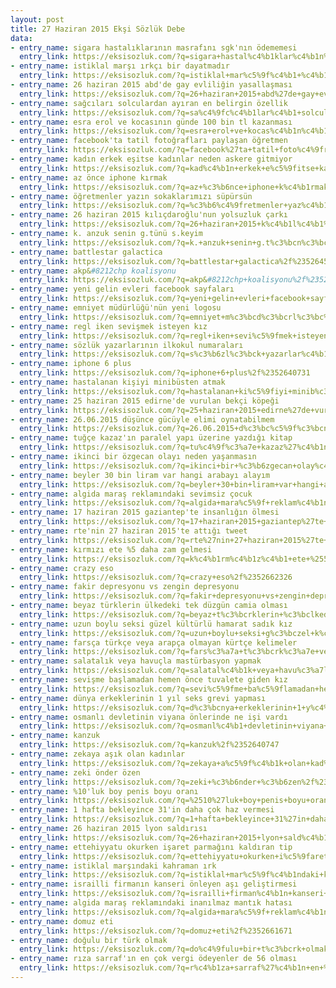 ```yaml
---
layout: post
title: 27 Haziran 2015 Ekşi Sözlük Debe
data:
- entry_name: sigara hastalıklarının masrafını sgk'nın ödememesi
  entry_link: https://eksisozluk.com/?q=sigara+hastal%c4%b1klar%c4%b1n%c4%b1n+masraf%c4%b1n%c4%b1+sgk%27n%c4%b1n+%c3%b6dememesi%2f%2352659529
- entry_name: istiklal marşı ırkçı bir dayatmadır
  entry_link: https://eksisozluk.com/?q=istiklal+mar%c5%9f%c4%b1+%c4%b1rk%c3%a7%c4%b1+bir+dayatmad%c4%b1r%2f%2352643274
- entry_name: 26 haziran 2015 abd'de gay evliliğin yasallaşması
  entry_link: https://eksisozluk.com/?q=26+haziran+2015+abd%27de+gay+evlili%c4%9fin+yasalla%c5%9fmas%c4%b1%2f%2352654185
- entry_name: sağcıları solculardan ayıran en belirgin özellik
  entry_link: https://eksisozluk.com/?q=sa%c4%9fc%c4%b1lar%c4%b1+solculardan+ay%c4%b1ran+en+belirgin+%c3%b6zellik%2f%2352641488
- entry_name: esra erol ve kocasının günde 100 bin tl kazanması
  entry_link: https://eksisozluk.com/?q=esra+erol+ve+kocas%c4%b1n%c4%b1n+g%c3%bcnde+100+bin+tl+kazanmas%c4%b1%2f%2352641483
- entry_name: facebook'ta tatil fotoğrafları paylaşan öğretmen
  entry_link: https://eksisozluk.com/?q=facebook%27ta+tatil+foto%c4%9fraflar%c4%b1+payla%c5%9fan+%c3%b6%c4%9fretmen%2f%2352647266
- entry_name: kadın erkek eşitse kadınlar neden askere gitmiyor
  entry_link: https://eksisozluk.com/?q=kad%c4%b1n+erkek+e%c5%9fitse+kad%c4%b1nlar+neden+askere+gitmiyor%2f%2352645545
- entry_name: az önce iphone kırmak
  entry_link: https://eksisozluk.com/?q=az+%c3%b6nce+iphone+k%c4%b1rmak%2f%2352657964
- entry_name: öğretmenler yazın sokaklarımızı süpürsün
  entry_link: https://eksisozluk.com/?q=%c3%b6%c4%9fretmenler+yaz%c4%b1n+sokaklar%c4%b1m%c4%b1z%c4%b1+s%c3%bcp%c3%bcrs%c3%bcn%2f%2352656935
- entry_name: 26 haziran 2015 kılıçdaroğlu'nun yolsuzluk çarkı
  entry_link: https://eksisozluk.com/?q=26+haziran+2015+k%c4%b1l%c4%b1%c3%a7daro%c4%9flu%27nun+yolsuzluk+%c3%a7ark%c4%b1%2f%2352640418
- entry_name: k. anzuk senin g.tünü s.keyim
  entry_link: https://eksisozluk.com/?q=k.+anzuk+senin+g.t%c3%bcn%c3%bc+s.keyim%2f%2352666035
- entry_name: battlestar galactica
  entry_link: https://eksisozluk.com/?q=battlestar+galactica%2f%2352645664
- entry_name: akp&#8212chp koalisyonu
  entry_link: https://eksisozluk.com/?q=akp&#8212chp+koalisyonu%2f%2352640901
- entry_name: yeni gelin evleri facebook sayfaları
  entry_link: https://eksisozluk.com/?q=yeni+gelin+evleri+facebook+sayfalar%c4%b1%2f%2352645522
- entry_name: emniyet müdürlüğü'nün yeni logosu
  entry_link: https://eksisozluk.com/?q=emniyet+m%c3%bcd%c3%bcrl%c3%bc%c4%9f%c3%bc%27n%c3%bcn+yeni+logosu%2f%2352661604
- entry_name: regl iken sevişmek isteyen kız
  entry_link: https://eksisozluk.com/?q=regl+iken+sevi%c5%9fmek+isteyen+k%c4%b1z%2f%2352658429
- entry_name: sözlük yazarlarının ilkokul numaraları
  entry_link: https://eksisozluk.com/?q=s%c3%b6zl%c3%bck+yazarlar%c4%b1n%c4%b1n+ilkokul+numaralar%c4%b1%2f%2352643729
- entry_name: iphone 6 plus
  entry_link: https://eksisozluk.com/?q=iphone+6+plus%2f%2352640731
- entry_name: hastalanan kişiyi minibüsten atmak
  entry_link: https://eksisozluk.com/?q=hastalanan+ki%c5%9fiyi+minib%c3%bcsten+atmak%2f%2352640591
- entry_name: 25 haziran 2015 edirne'de vurulan bekçi köpeği
  entry_link: https://eksisozluk.com/?q=25+haziran+2015+edirne%27de+vurulan+bek%c3%a7i+k%c3%b6pe%c4%9fi%2f%2352648356
- entry_name: 26.06.2015 düşünce gücüyle elimi oynatabilmem
  entry_link: https://eksisozluk.com/?q=26.06.2015+d%c3%bc%c5%9f%c3%bcnce+g%c3%bcc%c3%bcyle+elimi+oynatabilmem%2f%2352654985
- entry_name: tuğçe kazaz'ın paralel yapı üzerine yazdığı kitap
  entry_link: https://eksisozluk.com/?q=tu%c4%9f%c3%a7e+kazaz%27%c4%b1n+paralel+yap%c4%b1+%c3%bczerine+yazd%c4%b1%c4%9f%c4%b1+kitap%2f%2352649673
- entry_name: ikinci bir özgecan olayı neden yaşanmasın
  entry_link: https://eksisozluk.com/?q=ikinci+bir+%c3%b6zgecan+olay%c4%b1+neden+ya%c5%9fanmas%c4%b1n%2f%2352648099
- entry_name: beyler 30 bin liram var hangi arabayı alayım
  entry_link: https://eksisozluk.com/?q=beyler+30+bin+liram+var+hangi+arabay%c4%b1+alay%c4%b1m%2f%2352653126
- entry_name: algida maraş reklamındaki sevimsiz çocuk
  entry_link: https://eksisozluk.com/?q=algida+mara%c5%9f+reklam%c4%b1ndaki+sevimsiz+%c3%a7ocuk%2f%2352645970
- entry_name: 17 haziran 2015 gaziantep'te insanlığın ölmesi
  entry_link: https://eksisozluk.com/?q=17+haziran+2015+gaziantep%27te+insanl%c4%b1%c4%9f%c4%b1n+%c3%b6lmesi%2f%2352642092
- entry_name: rte'nin 27 haziran 2015'te attığı tweet
  entry_link: https://eksisozluk.com/?q=rte%27nin+27+haziran+2015%27te+att%c4%b1%c4%9f%c4%b1+tweet%2f%2352665182
- entry_name: kırmızı ete %5 daha zam gelmesi
  entry_link: https://eksisozluk.com/?q=k%c4%b1rm%c4%b1z%c4%b1+ete+%255+daha+zam+gelmesi%2f%2352652529
- entry_name: crazy eso
  entry_link: https://eksisozluk.com/?q=crazy+eso%2f%2352662326
- entry_name: fakir depresyonu vs zengin depresyonu
  entry_link: https://eksisozluk.com/?q=fakir+depresyonu+vs+zengin+depresyonu%2f%2352642023
- entry_name: beyaz türklerin ülkedeki tek düzgün camia olması
  entry_link: https://eksisozluk.com/?q=beyaz+t%c3%bcrklerin+%c3%bclkedeki+tek+d%c3%bczg%c3%bcn+camia+olmas%c4%b1%2f%2352647177
- entry_name: uzun boylu seksi güzel kültürlü hamarat sadık kız
  entry_link: https://eksisozluk.com/?q=uzun+boylu+seksi+g%c3%bczel+k%c3%bclt%c3%bcrl%c3%bc+hamarat+sad%c4%b1k+k%c4%b1z%2f%2352660801
- entry_name: farsça türkçe veya arapça olmayan kürtçe kelimeler
  entry_link: https://eksisozluk.com/?q=fars%c3%a7a+t%c3%bcrk%c3%a7e+veya+arap%c3%a7a+olmayan+k%c3%bcrt%c3%a7e+kelimeler%2f%2352656802
- entry_name: salatalık veya havuçla mastürbasyon yapmak
  entry_link: https://eksisozluk.com/?q=salatal%c4%b1k+veya+havu%c3%a7la+mast%c3%bcrbasyon+yapmak%2f%2352664816
- entry_name: sevişme başlamadan hemen önce tuvalete giden kız
  entry_link: https://eksisozluk.com/?q=sevi%c5%9fme+ba%c5%9flamadan+hemen+%c3%b6nce+tuvalete+giden+k%c4%b1z%2f%2352658126
- entry_name: dünya erkeklerinin 1 yıl seks grevi yapması
  entry_link: https://eksisozluk.com/?q=d%c3%bcnya+erkeklerinin+1+y%c4%b1l+seks+grevi+yapmas%c4%b1%2f%2352640329
- entry_name: osmanlı devletinin viyana önlerinde ne işi vardı
  entry_link: https://eksisozluk.com/?q=osmanl%c4%b1+devletinin+viyana+%c3%b6nlerinde+ne+i%c5%9fi+vard%c4%b1%2f%2352648877
- entry_name: kanzuk
  entry_link: https://eksisozluk.com/?q=kanzuk%2f%2352640747
- entry_name: zekaya aşık olan kadınlar
  entry_link: https://eksisozluk.com/?q=zekaya+a%c5%9f%c4%b1k+olan+kad%c4%b1nlar%2f%2352657391
- entry_name: zeki önder özen
  entry_link: https://eksisozluk.com/?q=zeki+%c3%b6nder+%c3%b6zen%2f%2352646271
- entry_name: %10'luk boy penis boyu oranı
  entry_link: https://eksisozluk.com/?q=%2510%27luk+boy+penis+boyu+oran%c4%b1%2f%2352666699
- entry_name: 1 hafta bekleyince 31'in daha çok haz vermesi
  entry_link: https://eksisozluk.com/?q=1+hafta+bekleyince+31%27in+daha+%c3%a7ok+haz+vermesi%2f%2352661148
- entry_name: 26 haziran 2015 lyon saldırısı
  entry_link: https://eksisozluk.com/?q=26+haziran+2015+lyon+sald%c4%b1r%c4%b1s%c4%b1%2f%2352645592
- entry_name: ettehiyyatu okurken işaret parmağını kaldıran tip
  entry_link: https://eksisozluk.com/?q=ettehiyyatu+okurken+i%c5%9faret+parma%c4%9f%c4%b1n%c4%b1+kald%c4%b1ran+tip%2f%2352665091
- entry_name: istiklal marşındaki kahraman ırk
  entry_link: https://eksisozluk.com/?q=istiklal+mar%c5%9f%c4%b1ndaki+kahraman+%c4%b1rk%2f%2352649316
- entry_name: israilli firmanın kanseri önleyen aşı geliştirmesi
  entry_link: https://eksisozluk.com/?q=israilli+firman%c4%b1n+kanseri+%c3%b6nleyen+a%c5%9f%c4%b1+geli%c5%9ftirmesi%2f%2352650245
- entry_name: algida maraş reklamındaki inanılmaz mantık hatası
  entry_link: https://eksisozluk.com/?q=algida+mara%c5%9f+reklam%c4%b1ndaki+inan%c4%b1lmaz+mant%c4%b1k+hatas%c4%b1%2f%2352646970
- entry_name: domuz eti
  entry_link: https://eksisozluk.com/?q=domuz+eti%2f%2352661671
- entry_name: doğulu bir türk olmak
  entry_link: https://eksisozluk.com/?q=do%c4%9fulu+bir+t%c3%bcrk+olmak%2f%2352667116
- entry_name: rıza sarraf'ın en çok vergi ödeyenler de 56 olması
  entry_link: https://eksisozluk.com/?q=r%c4%b1za+sarraf%27%c4%b1n+en+%c3%a7ok+vergi+%c3%b6deyenler+de+56+olmas%c4%b1%2f%2352644033
---
```

